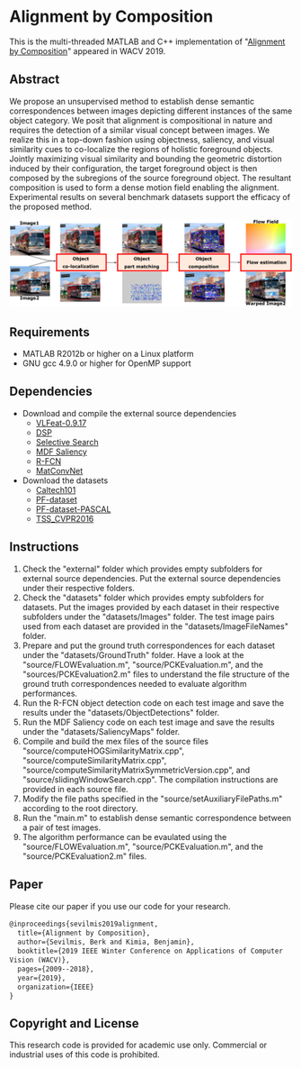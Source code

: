 # Alignment by Composition
This is the multi-threaded MATLAB and C++ implementation of "[Alignment by Composition](https://bsevilmis.github.io/papers/wacv19.pdf)" appeared in WACV 2019.

## Abstract
We propose an unsupervised method to establish dense semantic correspondences between images depicting different instances of the same object category. We posit that alignment is compositional in nature and requires the detection of a similar visual concept between images. We realize this in a top-down fashion using objectness, saliency, and visual similarity cues to co-localize the regions of holistic foreground objects. Jointly maximizing visual similarity and bounding the geometric distortion induced by their configuration, the target foreground object is then composed by the subregions of the source foreground object. The resultant composition is used to form a dense motion field enabling the alignment. Experimental results on several benchmark datasets support the efficacy of the proposed method.

<p align="center">
  <img src="framework.png" width="800" />
</p>

## Requirements
- MATLAB R2012b or higher on a Linux platform
- GNU gcc 4.9.0 or higher for OpenMP support

## Dependencies
  - Download and compile the external source dependencies
	  - [VLFeat-0.9.17](https://www.vlfeat.org/download/)
	  - [DSP](http://vision.cs.utexas.edu/projects/dsp/)
	  - [Selective Search](http://huppelen.nl/publications/SelectiveSearchCodeIJCV.zip)
	  - [MDF Saliency](https://sites.google.com/site/ligb86/mdfsaliency/)
	  - [R-FCN](https://github.com/albanie/mcnRFCN)
	  - [MatConvNet](https://www.vlfeat.org/matconvnet/)
- Download the datasets
	- [Caltech101](http://www.vision.caltech.edu/Image_Datasets/Caltech101/)
	- [PF-dataset](https://www.di.ens.fr/willow/research/proposalflow/dataset/PF-dataset.zip)
	- [PF-dataset-PASCAL](https://www.di.ens.fr/willow/research/proposalflow/dataset/PF-dataset-PASCAL.zip)
	- [TSS_CVPR2016](https://taniai.space/projects/cvpr16_dccs/)

## Instructions

 1. Check the "external" folder which provides empty subfolders for external source dependencies. Put the external source dependencies under their respective folders.
 2. Check the "datasets" folder which provides empty subfolders for datasets. Put the images provided by each dataset in their respective subfolders under the "datasets/Images" folder. The test image pairs used from each dataset are provided in the "datasets/ImageFileNames" folder.
 3. Prepare and put the ground truth correspondences for each dataset under the "datasets/GroundTruth" folder. Have a look at the "source/FLOWEvaluation.m", "source/PCKEvaluation.m", and the "sources/PCKEvaluation2.m" files to understand the file structure of the ground truth correspondences needed to evaluate algorithm performances.
 4. Run the R-FCN object detection code on each test image and save the results under the "datasets/ObjectDetections" folder.
 5. Run the MDF Saliency code on each test image and save the results under the "datasets/SaliencyMaps" folder.
 6. Compile and build the mex files of the source files "source/computeHOGSimilarityMatrix.cpp", "source/computeSimilarityMatrix.cpp", "source/computeSimilarityMatrixSymmetricVersion.cpp", and "source/slidingWindowSearch.cpp". The compilation instructions are provided in each source file.
 7. Modify the file paths specified in the "source/setAuxiliaryFilePaths.m" according to the root directory.
 8. Run the "main.m" to establish dense semantic correspondence between a pair of test images.
 9. The algorithm performance can be evaulated using the "source/FLOWEvaluation.m", "source/PCKEvaluation.m", and the "source/PCKEvaluation2.m" files.

## Paper
Please cite our paper if you use our code for your research.

	@inproceedings{sevilmis2019alignment,
	  title={Alignment by Composition},
	  author={Sevilmis, Berk and Kimia, Benjamin},
	  booktitle={2019 IEEE Winter Conference on Applications of Computer Vision (WACV)},
	  pages={2009--2018},
	  year={2019},
	  organization={IEEE}
	}

## Copyright and License
This research code is provided for academic use only. Commercial or industrial uses of this code is prohibited.

